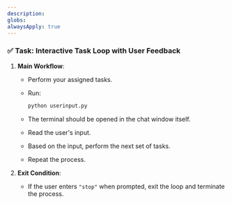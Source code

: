```yaml
---
description: 
globs: 
alwaysApply: true
---
```


### ✅ Task: Interactive Task Loop with User Feedback

1. **Main Workflow**:

   * Perform your assigned tasks.

   * Run:

     ```bash
     python userinput.py
     ```
   * The terminal should be opened in the chat window itself.

   * Read the user's input.

   * Based on the input, perform the next set of tasks.

   * Repeat the process.

2. **Exit Condition**:

   * If the user enters `"stop"` when prompted, exit the loop and terminate the process.
